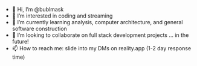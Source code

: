 - 👋 Hi, I’m @bublmask
- 👀 I’m interested in coding and streaming
- 🌱 I’m currently learning analysis, computer architecture, and general software construction
- 💞️ I’m looking to collaborate on full stack development projects ... in the future!
- 📫 How to reach me: slide into my DMs on reality.app (1-2 day response time)

<!---
bublmask/bublmask is a ✨ special ✨ repository because its `README.md` (this file) appears on your GitHub profile.
You can click the Preview link to take a look at your changes.
--->
